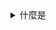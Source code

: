 <details>
  <summary>什麼是</summary>
  
  <pre><code class="language-typescript">

	</code></pre>
</details>